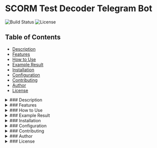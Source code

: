 # SCORM Test Decoder Telegram Bot

![Build Status](https://img.shields.io/github/actions/workflow/status/Radio125/SCORM-Test-Decoder-Telegram-Bot/main.yml?branch=main)
![License](https://img.shields.io/github/license/Radio125/SCORM-Test-Decoder-Telegram-Bot)

## Table of Contents
- [Description](#description)
- [Features](#features)
- [How to Use](#how-to-use)
- [Example Result](#example-result)
- [Installation](#installation)
- [Configuration](#configuration)
- [Contributing](#contributing)
- [Author](#author)
- [License](#license)

<details>
  <summary>### Description</summary>

  The **SCORM Test Decoder Telegram Bot** is designed to facilitate the extraction and decoding of SCORM (Sharable Content Object Reference Model) test questions and answers from JSON files. It supports SCORM versions 1.2 and 2004, making it a versatile tool for analyzing test data.

</details>

<details>
  <summary>### Features</summary>

  - **Upload and Decode SCORM Files**: Users can upload `data-1.json` files containing encrypted SCORM test questions. The bot decrypts the data and provides a readable output.
  
  - **SCORM Test Parsing**: The bot automatically identifies the type of each question and provides the correct answers.

  - **Real-Time Responses**: Provides immediate feedback by decoding and displaying test content upon file upload.

  - **Comprehensive Overview**: Displays all test questions and answers in a single window for quick review.

</details>

<details>
  <summary>### How to Use</summary>

  1. **Start the Bot**: Add the bot to your Telegram contacts and start a chat.
  2. **Upload SCORM JSON File**: Send the `data-1.json` file containing SCORM test data to the bot.
  3. **Receive Decoded Content**: The bot processes the file and returns the decoded questions and answers in a readable format.

</details>

<details>
  <summary>### Example Result</summary>

  **Question**: Now match the pairs as they should be:
  - **Type**: Matching
  - **Answers**:
    - 🔗 Pair 1 part 1 -> Pair 1 part 2
    - 🔗 Pair 2 part 1 -> Pair 2 part 2
    - 🔗 Pair 3 part 1 -> Pair 3 part 2

  **Question**: How many blue hairs does Harry Potter have?
  - **Type**: Multiple Choice
  - **Answers**:
    - ❌ A hundred million
    - ❌ None
    - ✅ Twenty-five
    - ❌ Fifty-four

  **Question**: Enter the answer to your question from me, how much does a kilo of raisins cost in raisins?
  - **Type**: Text Input

  **Question**: What is the sequence of notes?
  - **Type**: Sequencing
  - **Answers**:
    1️⃣ Do
    2️⃣ Re
    3️⃣ Mi
    4️⃣ Fa
    5️⃣ So
    6️⃣ La
    7️⃣ Ti

  **Question**: There are 2 correct answers, try to guess which options are correct:
  - **Type**: Multiple Response
  - **Answers**:
    - ✅ Second option
    - ✅ Option one
    - ❌ This is the third option
    - ❌ And here is the fourth option

</details>

<details>
  <summary>### Installation</summary>

  To set up the bot locally:

  1. **Clone the Repository**:
     <details>
       <summary>Click to copy</summary>

       ```bash
       git clone https://github.com/Radio125/SCORM-Test-Decoder-Telegram-Bot.git
       ```

     </details>

  2. **Navigate to the Directory**:
     <details>
       <summary>Click to copy</summary>

       ```bash
       cd SCORM-Test-Decoder-Telegram-Bot
       ```

     </details>

  3. **Create a Virtual Environment (optional but recommended)**:
     <details>
       <summary>Click to copy</summary>

       ```bash
       python -m venv venv
       ```

     </details>

  4. **Activate the Virtual Environment**:
     <details>
       <summary>Click to copy for Windows</summary>

       ```bash
       venv\Scripts\activate
       ```

     </details>
     <details>
       <summary>Click to copy for macOS/Linux</summary>

       ```bash
       source venv/bin/activate
       ```

     </details>

  5. **Install Dependencies**:
     <details>
       <summary>Click to copy</summary>

       ```bash
       pip install aiogram==3.7.0
       ```

     </details>

  6. **Run the Bot**:
     <details>
       <summary>Click to copy</summary>

       ```bash
       python bot.py
       ```

     </details>

</details>

<details>
  <summary>### Configuration</summary>

  **Bot Token**: Replace the placeholder token in the `config.py` file with your actual Telegram Bot API token.

  **SCORM Files**: Ensure SCORM JSON files are properly formatted for the bot to decode and process them effectively.

</details>

<details>
  <summary>### Contributing</summary>

  If you would like to contribute to the development of this bot, please feel free to fork the repository and submit pull requests. Any suggestions or bug reports are also welcome via GitHub issues.

</details>

<details>
  <summary>### Author</summary>

  Created by Radio125. Feel free to download, distribute, and modify the code. A simple like is enough!

</details>

<details>
  <summary>### License</summary>

  This project is licensed under the MIT License - see the LICENSE file for details.

</details>
